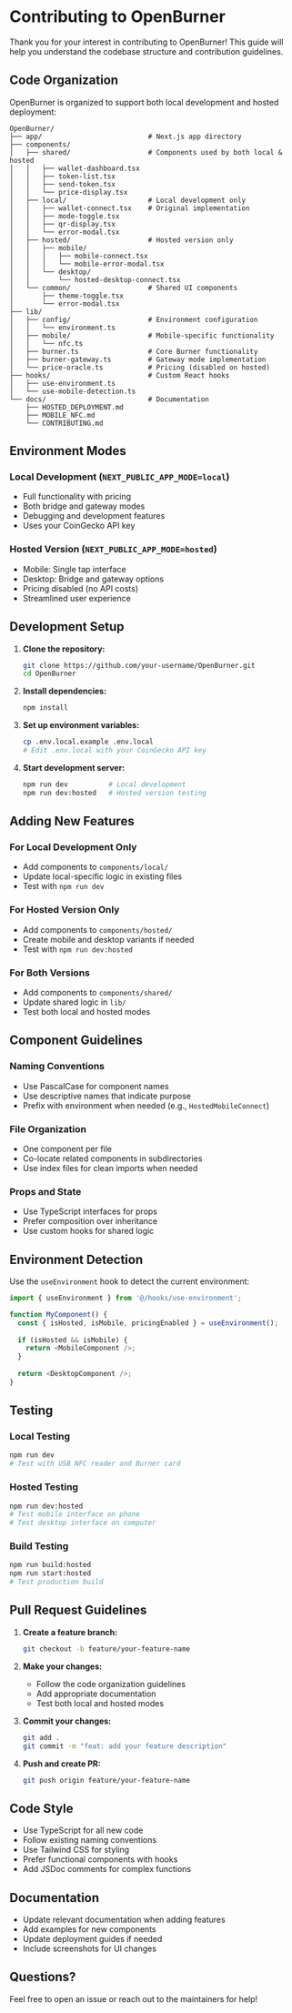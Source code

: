 # Contributing to OpenBurner

Thank you for your interest in contributing to OpenBurner! This guide will help you understand the codebase structure and contribution guidelines.

## Code Organization

OpenBurner is organized to support both local development and hosted deployment:

```
OpenBurner/
├── app/                          # Next.js app directory
├── components/
│   ├── shared/                   # Components used by both local & hosted
│   │   ├── wallet-dashboard.tsx
│   │   ├── token-list.tsx
│   │   ├── send-token.tsx
│   │   └── price-display.tsx
│   ├── local/                    # Local development only
│   │   ├── wallet-connect.tsx    # Original implementation
│   │   ├── mode-toggle.tsx
│   │   ├── qr-display.tsx
│   │   └── error-modal.tsx
│   ├── hosted/                   # Hosted version only
│   │   ├── mobile/
│   │   │   ├── mobile-connect.tsx
│   │   │   └── mobile-error-modal.tsx
│   │   └── desktop/
│   │       └── hosted-desktop-connect.tsx
│   └── common/                   # Shared UI components
│       ├── theme-toggle.tsx
│       └── error-modal.tsx
├── lib/
│   ├── config/                   # Environment configuration
│   │   └── environment.ts
│   ├── mobile/                   # Mobile-specific functionality
│   │   └── nfc.ts
│   ├── burner.ts                 # Core Burner functionality
│   ├── burner-gateway.ts         # Gateway mode implementation
│   └── price-oracle.ts           # Pricing (disabled on hosted)
├── hooks/                        # Custom React hooks
│   ├── use-environment.ts
│   └── use-mobile-detection.ts
└── docs/                         # Documentation
    ├── HOSTED_DEPLOYMENT.md
    ├── MOBILE_NFC.md
    └── CONTRIBUTING.md
```

## Environment Modes

### Local Development (`NEXT_PUBLIC_APP_MODE=local`)
- Full functionality with pricing
- Both bridge and gateway modes
- Debugging and development features
- Uses your CoinGecko API key

### Hosted Version (`NEXT_PUBLIC_APP_MODE=hosted`)
- Mobile: Single tap interface
- Desktop: Bridge and gateway options
- Pricing disabled (no API costs)
- Streamlined user experience

## Development Setup

1. **Clone the repository:**
   ```bash
   git clone https://github.com/your-username/OpenBurner.git
   cd OpenBurner
   ```

2. **Install dependencies:**
   ```bash
   npm install
   ```

3. **Set up environment variables:**
   ```bash
   cp .env.local.example .env.local
   # Edit .env.local with your CoinGecko API key
   ```

4. **Start development server:**
   ```bash
   npm run dev          # Local development
   npm run dev:hosted   # Hosted version testing
   ```

## Adding New Features

### For Local Development Only
- Add components to `components/local/`
- Update local-specific logic in existing files
- Test with `npm run dev`

### For Hosted Version Only
- Add components to `components/hosted/`
- Create mobile and desktop variants if needed
- Test with `npm run dev:hosted`

### For Both Versions
- Add components to `components/shared/`
- Update shared logic in `lib/`
- Test both local and hosted modes

## Component Guidelines

### Naming Conventions
- Use PascalCase for component names
- Use descriptive names that indicate purpose
- Prefix with environment when needed (e.g., `HostedMobileConnect`)

### File Organization
- One component per file
- Co-locate related components in subdirectories
- Use index files for clean imports when needed

### Props and State
- Use TypeScript interfaces for props
- Prefer composition over inheritance
- Use custom hooks for shared logic

## Environment Detection

Use the `useEnvironment` hook to detect the current environment:

```typescript
import { useEnvironment } from '@/hooks/use-environment';

function MyComponent() {
  const { isHosted, isMobile, pricingEnabled } = useEnvironment();
  
  if (isHosted && isMobile) {
    return <MobileComponent />;
  }
  
  return <DesktopComponent />;
}
```

## Testing

### Local Testing
```bash
npm run dev
# Test with USB NFC reader and Burner card
```

### Hosted Testing
```bash
npm run dev:hosted
# Test mobile interface on phone
# Test desktop interface on computer
```

### Build Testing
```bash
npm run build:hosted
npm run start:hosted
# Test production build
```

## Pull Request Guidelines

1. **Create a feature branch:**
   ```bash
   git checkout -b feature/your-feature-name
   ```

2. **Make your changes:**
   - Follow the code organization guidelines
   - Add appropriate documentation
   - Test both local and hosted modes

3. **Commit your changes:**
   ```bash
   git add .
   git commit -m "feat: add your feature description"
   ```

4. **Push and create PR:**
   ```bash
   git push origin feature/your-feature-name
   ```

## Code Style

- Use TypeScript for all new code
- Follow existing naming conventions
- Use Tailwind CSS for styling
- Prefer functional components with hooks
- Add JSDoc comments for complex functions

## Documentation

- Update relevant documentation when adding features
- Add examples for new components
- Update deployment guides if needed
- Include screenshots for UI changes

## Questions?

Feel free to open an issue or reach out to the maintainers for help!
